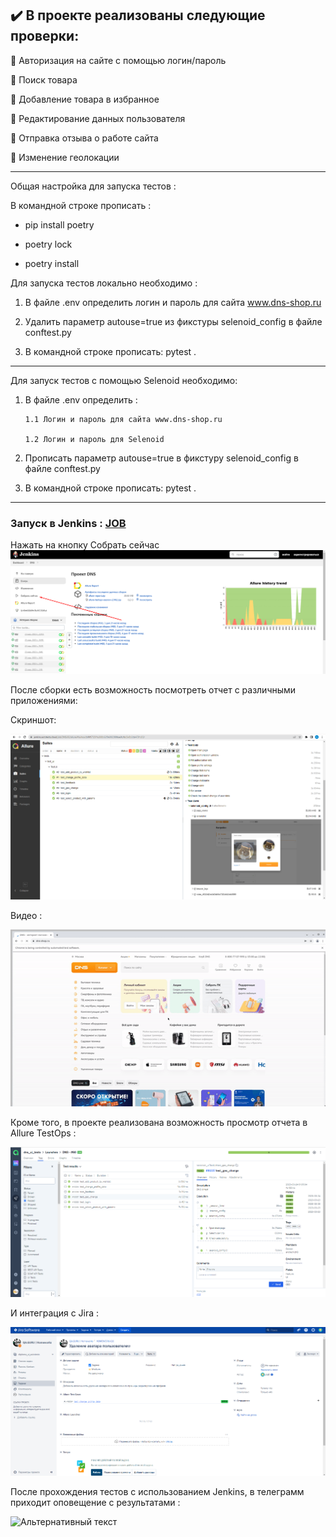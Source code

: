 ## :heavy_check_mark: В проекте реализованы следующие проверки:

:radio_button: Авторизация на сайте с помощью логин/пароль

:radio_button: Поиск товара

:radio_button: Добавление товара в избранное

:radio_button: Редактирование данных пользователя

:radio_button: Отправка отзыва о работе сайта

:radio_button: Изменение геолокации

---
Общая настройка для запуска тестов :

В командной строке прописать :
- pip install poetry

- poetry lock

- poetry install 

Для запуска тестов локально необходимо :

1. В файле .env определить логин и пароль для сайта www.dns-shop.ru
  
2. Удалить параметр autouse=true из фикстуры selenoid_config в файлe conftest.py

3. В командной строке прописать: pytest .

---

Для запуск тестов с помощью Selenoid необходимо:

1. В файле .env определить :
 
       1.1 Логин и пароль для сайта www.dns-shop.ru
  
       1.2 Логин и пароль для Selenoid
       
  
2. Прописать параметр autouse=true в фикстуру selenoid_config в файле conftest.py

3. В командной строке прописать: pytest .

---
 ### Запуск в Jenkins : [JOB](https://jenkins.autotests.cloud/job/DNS/)
 
 Нажать на кнопку Собрать сейчас
![Альтернативный текст](https://github.com/andrechizh8/ui_dns/blob/main/readme%20files/dns1.png)

После сборки есть возможность посмотреть отчет с различными приложениями: 

Скриншот:

![Альтернативный текст](https://github.com/andrechizh8/ui_dns/blob/main/readme%20files/dns2.png)

Видео :

![Альтернативный текст](https://github.com/andrechizh8/ui_dns/blob/main/readme%20files/dns.gif)

Кроме того, в проекте реализована возможность просмотр отчета в  Allure TestOps : 

![Альтернативный текст](https://github.com/andrechizh8/ui_dns/blob/main/readme%20files/dns4.png)

И интеграция с Jira :

![Альтернативный текст](https://github.com/andrechizh8/ui_dns/blob/main/readme%20files/dns5.png)

После прохождения тестов с использованием Jenkins, в телеграмм приходит оповещение с результатами :

![Альтернативный текст](https://github.com/andrechizh8/ui_dns/blob/main/readme%20files/dns6.png)
